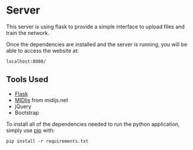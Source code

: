 # Server

This server is using flask to provide a simple interface to upload files and train the network.

Once the dependencies are installed and the server is running,
you will be able to access the website at:

```
localhost:8080/
```


## Tools Used
- [Flask](http://flask.pocoo.org/)
- [MIDIjs](http://www.midijs.net/) from midijs.net
- jQuery
- Bootstrap

To install all of the dependencies needed to run the python application,
simply use [pip](https://pypi.org/) with:

```
pip install -r requirements.txt
```
